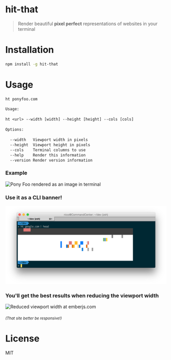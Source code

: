 # hit-that

> Render beautiful **pixel perfect** representations of websites in your terminal

# Installation

```bash
npm install -g hit-that
```

# Usage

```bash
ht ponyfoo.com
```

```
Usage:

ht <url> --width [width] --height [height] --cols [cols]

Options:

  --width   Viewport width in pixels
  --height  Viewport height in pixels
  --cols    Terminal columns to use
  --help    Render this information
  --version Render version information
```
### Example

![Pony Foo rendered as an image in terminal][1]

### Use it as a CLI banner!

![Google.com banner][2]

### You'll get the best results when reducing the viewport width

![Reduced viewport width at emberjs.com][3]

<sub>_(That site better be responsive!)_</sub>

# License

MIT

[1]: https://raw.githubusercontent.com/bevacqua/hit-that/master/resources/ponyfoo.png
[2]: https://raw.githubusercontent.com/bevacqua/hit-that/master/resources/google.png
[3]: https://raw.githubusercontent.com/bevacqua/hit-that/master/resources/emberjs.png
